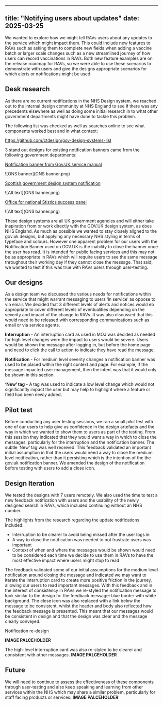 
---
title: "Notifying users about updates"
date: 2025-03-25
---

We wanted to explore how we might tell RAVs users about any updates to the service which might impact them. This could include new features to RAVs such as asking them to complete new fields when adding a vaccine batch or larger scale changes such as a new streamlined journey of how users can record vaccinations in RAVs.
Both new feature examples are on the release roadmap for RAVs, so we were able to use these scenarios to demonstrate with users and give the designs appropriate scenarios for which alerts or notifications might be used.

## Desk research

As there are no current notifications in the NHS Design system, we reached out to the internal design community at NHS England to see if there was any precedents elsewhere as well as doing some initial research in to what other government departments might have done to tackle this problem.

The following list was checked as well as searches online to see what components worked best and in what context:

https://github.com/ctdesign/gov-design-systems-list

3 stand out designs for existing notification banners came from the following government departments:

[Notification banner from Gov.UK service manual](https://design-system.service.gov.uk/components/notification-banner/)


![ONS banner](ONS banner.png)


[Scottish government design system notification](https://designsystem.gov.scot/components/notification-banner)

![Alt text](ONS banner.png)

[Office for national Stistics success panel](https://service-manual.ons.gov.uk/design-system/components/success-panel)

![Alt text](ONS banner.png)



These design systems are all UK government agencies and will either take inspiration from or work directly with the GOV.UK design system, as does NHS England. 
As much as possible we wanted to stay closely aligned to the gov.uk designs, but applying any necessary NHS styling in terms of typeface and colours. However one apparent problem for our users with the Notification Banner used on GOV.UK is the inability to close the banner once the user has read. It is intended for public facing services and this may not be as appropriate in RAVs which will require users to see the same message throughout their working day if they cannot close the message. That said, we wanted to test if this was true with RAVs users through user-testing.



## Our designs

As a design team we discussed the various needs for notifications within the service that might warrant messaging to users ‘in service’ as oppose to via email. We decided that 3 different levels of alerts and notices would eb appropriate to cover different levels of eventualities depending on the severity and impact of the change to RAVs. It was also discussed that this would need to be released with corresponding communications such as email or via service agents. 

**Interruption** - An interruption card as used in MOJ was decided as needed for high level changes were the impact to users would be severe. Users would be shown the message after logging in, but before the home page and need to click the call to action to indicate they have read the message.




**Notification** - For medium level severity changes a notification banner was used to be placed within the right context and page. For example, if the message impacted user management, then the intent was that it would only be shown in this section. 




**‘New’ tag** - A tag was used to indicate a low level change which would not significantly impact the user but may help to highlight where a feature or field had been newly added.




## Pilot test

Before conducting any user testing sessions, we ran a small pilot test with one of our users to help give us confidence in the design artefacts and the way in which we wanted to show them to users as part of the testing. From this session they indicated that they would want a way in which to close the messages, particularly for the interruption and the notification banner. The subtle ‘New’ tag was well received. 
This feedback validated an important initial assumption in that the users would need a way to close the medium level notification, rather than it persisting which is the intention of the the gov.uk notification banner.
We amended the design of the notification before testing with users to add a close icon.



## Design Iteration

We tested the designs with 7 users remotely. We also used the time to test a new feedback notification with users and the usability of the newly designed search in RAVs, which included continuing without an NHS number.

The highlights from the research regarding the update notifications included:

- Interruption to be clearer to avoid being missed after the user logs in
- A way to close the notification was needed to not frustrate users was important
- Context of when and where the messages would be shown would need to be considered each time we decide to use them in RAVs to have the most effective impact where users might stop to read

The feedback validated some of our initial assumptions for the medium level notification around closing the message and indicated we may want to iterate the interruption card to create more positive friction in the journey, allowing our users to read important messages. 
With this feedback and in the interest of consistency in RAVs we re-styled the notification message to look similar to the design for the feedback message: blue border with white background. The close icon was also replaced with a link below the message to be consistent, whilst the header and body also reflected how the feedback message is presented. This meant that our messages would be consistent in design and that the design was clear and the message clearly conveyed.



Notification re-design

**IMAGE PALCEHOLDER**

The high-level interruption card was also re-styled to be clearer and consistent with other messages.
**IMAGE PALCEHOLDER**

## Future
We will need to continue to assess the effectiveness of these components through user-testing and also keep speaking and learning from other services within the NHS which may share a similar problem, particularly for staff facing products or services.
**IMAGE PALCEHOLDER**
